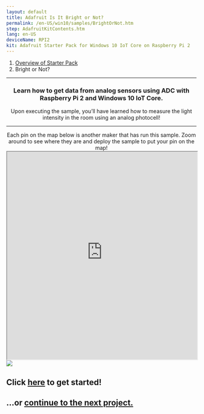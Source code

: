 ```yaml
---
layout: default
title: Adafruit Is It Bright or Not?
permalink: /en-US/win10/samples/BrightOrNot.htm
step: AdafruitKitContents.htm
lang: en-US
deviceName: RPI2
kit: Adafruit Starter Pack for Windows 10 IoT Core on Raspberry Pi 2
---
```

<ol class="breadcrumb">
  <li><a href="{{site.baseurl}}/{{page.lang}}/AdafruitMakerKit.htm">Overview of Starter Pack</a></li>
  <li class="active">Bright or Not?</li>
</ol>

<hr/>

<div class="row">
  <center>
    <h3>Learn how to get data from analog sensors using ADC with Raspberry Pi 2 and Windows 10 IoT Core.</h3>
    Upon executing the sample, you’ll have learned how to measure the light intensity in the room using an analog photocell!
    <hr/>
    Each pin on the map below is another maker that has run this sample. Zoom around to see where they are and deploy the sample to put your pin on the map!
  </center>
</div>

<iframe class="maker-kit" src="https://adafruitsample.azurewebsites.net/cardViewer?lesson=204" width="100%" height="550px" scrolling="no"></iframe>

<div class="row projectRow">
  <div class="col-md-6 col-sm-12">
    <img src="{{site.baseurl}}/images/AdafruitStarterPack/BrightOrNot.jpg">
  </div>
  <div class="col-md-6 col-sm-12">
    <h2 class="text-center maker-kit">Click <a target="_blank" href="https://www.hackster.io/windows-iot/bright-or-not">here</a> to get started!</h2>
  </div>
</div>

<div class="row lineTop">
  <div class="col-md-6 col-md-offset-6 col-sm-12 text-right">
    <h2 class="maker-kit">...or <a href="{{site.baseurl}}/{{page.lang}}/win10/samples/WeatherStation.htm"> continue to the next project.</a></h2>
  </div>
</div>